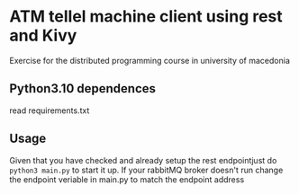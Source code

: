 # ATM tellel machine client using rest and Kivy
Exercise for the distributed programming course in university of macedonia

## Python3.10 dependences 
read requirements.txt

## Usage
Given that you have checked and already setup the rest endpointjust do ```python3 main.py```
to start it up. If your rabbitMQ broker doesn't run change the endpoint veriable in main.py to match the endpoint address
